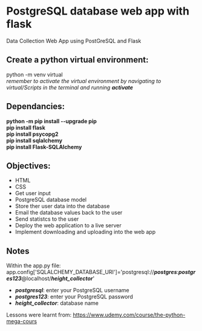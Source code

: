 # PostgreSQL database web app with flask
Data Collection Web App using PostGreSQL and Flask  

## Create a python virtual environment:
python -m venv virtual  
*remember to activate the virtual environment by navigating to virtual/Scripts in the terminal and running **activate***

## Dependancies:
**python -m pip install --upgrade pip**  
**pip install flask**  
**pip install psycopg2**  
**pip install sqlalchemy**  
**pip install Flask-SQLAlchemy**

## Objectives:
- HTML
- CSS
- Get user input
- PostgreSQL database model
- Store ther user data into the database
- Email the database values back to the user
- Send statistcs to the user
- Deploy the web application to a live server
- Implement downloading and uploading into the web app  

## Notes
Within the app.py file:  
app.config['SQLALCHEMY_DATABASE_URI']='postgresql://***postgres***:***postgres123***@localhost/***height_collector***'  
- ***postgresql***: enter your PostgreSQL username
- ***postgres123***: enter your PostgreSQL password
- ***height_collector***: database name   

Lessons were learnt from: https://www.udemy.com/course/the-python-mega-cours